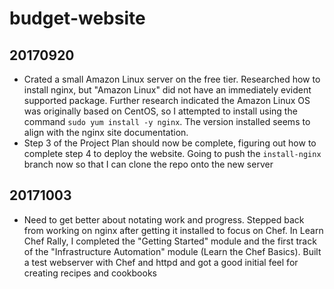 # budget-website
## 20170920
* Crated a small Amazon Linux server on the free tier. Researched how to install nginx, but "Amazon Linux" did not have an immediately evident supported package. Further research indicated the Amazon Linux OS was originally based on CentOS, so I attempted to install using the command `sudo yum install -y nginx`. The version installed seems to align with the nginx site documentation.
* Step 3 of the Project Plan should now be complete, figuring out how to complete step 4 to deploy the website. Going to push the `install-nginx` branch now so that I can clone the repo onto the new server
## 20171003
* Need to get better about notating work and progress. Stepped back from working on nginx after getting it installed to focus on Chef. In Learn Chef Rally, I completed the "Getting Started" module and the first track of the "Infrastructure Automation" module (Learn the Chef Basics). Built a test webserver with Chef and httpd and got a good initial feel for creating recipes and cookbooks
